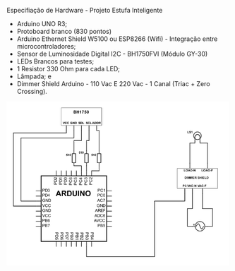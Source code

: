 Especifiação de Hardware - Projeto Estufa Inteligente

- Arduino UNO R3;
- Protoboard branco (830 pontos)
- Arduino Ethernet Shield W5100 ou ESP8266 (Wifi) - Integração entre microcontroladores;
- Sensor de Luminosidade Digital I2C - BH1750FVI (Módulo GY-30)
- LEDs Brancos para testes;
- 1 Resistor 330 Ohm para cada LED;
- Lâmpada; e
- Dimmer Shield Arduino - 110 Vac E 220 Vac - 1 Canal (Triac + Zero Crossing).


![alt text](https://github.com/KitoVallim/oic_iot_mackenzie-projeto-5K/blob/master/docs/Circuito_Estufa.png)
